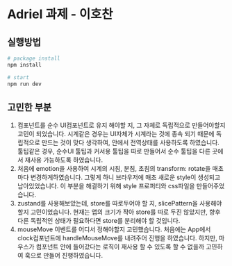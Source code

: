 # Adriel 과제 - 이호찬

## 실행방법

```sh
# package install
npm install

# start
npm run dev
```

## 고민한 부분

1. 컴포넌트를 순수 UI컴포넌트로 유지 해야할 지, 그 자체로 독립적으로 만들어야할지 고민이 되었습니다. 시계같은 경우는 UI자체가 시계라는 것에 종속 되기 때문에 독립적으로 만드는 것이 맞다 생각하여, 안에서 전역상태를 사용하도록 하였습니다. 툴팁같은 경우, 순수UI 툴팁과 커서용 툴팁을 따로 만들어서 순수 툴팁을 다른 곳에서 재사용 가능하도록 하였습니다.
2. 처음에 emotion을 사용하여 시계의 시침, 분침, 초침의 transform: rotate을 매초마다 변경하게하였습니다. 그렇게 하니 브라우저에 매초 새로운 style이 생성되고 남아있었습니다. 이 부분을 해결하기 위해 style 프로퍼티와 css파일을 만들어주었습니다.
3. zustand를 사용해보았는데, store를 따로두어야 할 지, slicePattern을 사용해야할지 고민이었습니다. 현재는 앱의 크기가 작아 store를 따로 두진 않았지만, 향후 다른 독립적인 상태가 필요하다면 store를 분리해야 할 것입니다.
4. mouseMove 이벤트를 어디서 정해야할지 고민했습니다. 처음에는 App에서 clock컴포넌트에 handleMouseMove를 내려주어 진행을 하였습니다. 하지만, 마우스가 컴포넌트 안에 들어갔다는 로직이 재사용 할 수 있도록 할 수 없을까 고민하여 훅으로 만들어 진행하였습니다.
